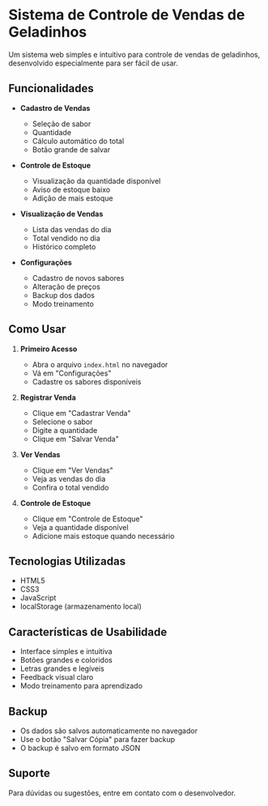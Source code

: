 # Sistema de Controle de Vendas de Geladinhos

Um sistema web simples e intuitivo para controle de vendas de geladinhos, desenvolvido especialmente para ser fácil de usar.

## Funcionalidades

- **Cadastro de Vendas**
  - Seleção de sabor
  - Quantidade
  - Cálculo automático do total
  - Botão grande de salvar

- **Controle de Estoque**
  - Visualização da quantidade disponível
  - Aviso de estoque baixo
  - Adição de mais estoque

- **Visualização de Vendas**
  - Lista das vendas do dia
  - Total vendido no dia
  - Histórico completo

- **Configurações**
  - Cadastro de novos sabores
  - Alteração de preços
  - Backup dos dados
  - Modo treinamento

## Como Usar

1. **Primeiro Acesso**
   - Abra o arquivo `index.html` no navegador
   - Vá em "Configurações"
   - Cadastre os sabores disponíveis

2. **Registrar Venda**
   - Clique em "Cadastrar Venda"
   - Selecione o sabor
   - Digite a quantidade
   - Clique em "Salvar Venda"

3. **Ver Vendas**
   - Clique em "Ver Vendas"
   - Veja as vendas do dia
   - Confira o total vendido

4. **Controle de Estoque**
   - Clique em "Controle de Estoque"
   - Veja a quantidade disponível
   - Adicione mais estoque quando necessário

## Tecnologias Utilizadas

- HTML5
- CSS3
- JavaScript
- localStorage (armazenamento local)

## Características de Usabilidade

- Interface simples e intuitiva
- Botões grandes e coloridos
- Letras grandes e legíveis
- Feedback visual claro
- Modo treinamento para aprendizado

## Backup

- Os dados são salvos automaticamente no navegador
- Use o botão "Salvar Cópia" para fazer backup
- O backup é salvo em formato JSON

## Suporte

Para dúvidas ou sugestões, entre em contato com o desenvolvedor. 
